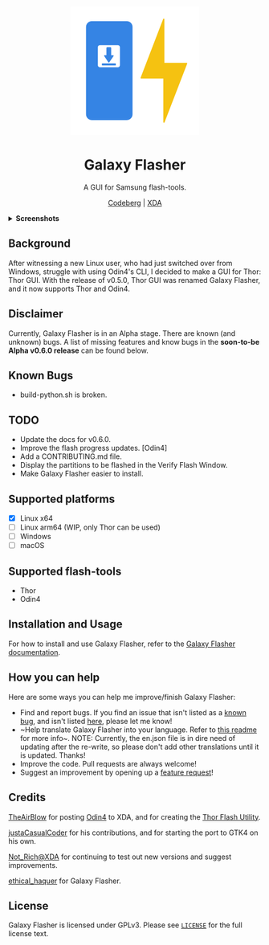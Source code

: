 <div align="center">
<img src="./assets/page.codeberg.ethicalhaquer.galaxyflasher.svg?raw=true" width="256" height="256" alt="Galaxy Flasher icon.">
</div>
<h1 align="center">Galaxy Flasher</h1>
<div align="center">

A GUI for Samsung flash-tools.

[Codeberg](https://codeberg.org/ethical_haquer/Galaxy-Flasher) | [XDA](https://xdaforums.com/t/linux-galaxy-flasher-a-gui-for-samsung-flash-tools.4636402/)

</div>
<details>
  <summary><b>Screenshots</b></summary>
  <br>
  Start Page:
  <br>
  <picture>
    <source media="(prefers-color-scheme: dark)" srcset="/assets/screenshots/galaxy-flasher-start-page-dark.png">
    <source media="(prefers-color-scheme: light)" srcset="/assets/screenshots/galaxy-flasher-start-page-dark.png">
    <img src="assets/screenshots/galaxy-flasher-start-page-dark.png" alt="Screenshot of the Start Page">
  </picture>
  <br>
  Select Files Page:
  <br>
  <picture>
    <source media="(prefers-color-scheme: dark)" srcset="/assets/screenshots/galaxy-flasher-select-files-page-dark.png">
    <source media="(prefers-color-scheme: light)" srcset="/assets/screenshots/galaxy-flasher-select-files-page-dark.png">
    <img src="assets/screenshots/galaxy-flasher-select-files-page-dark.png" alt="Screenshot of the Select Files Page">
  </picture>
  <br>
  Select Partitions Page:
  <br>
  <picture>
    <source media="(prefers-color-scheme: dark)" srcset="/assets/screenshots/galaxy-flasher-select-partitions-page-dark.png">
    <source media="(prefers-color-scheme: light)" srcset="/assets/screenshots/galaxy-flasher-select-partitions-page-dark.png">
    <img src="assets/screenshots/galaxy-flasher-select-partitions-page-dark.png" alt="Screenshot of the Select Partitions Page">
  </picture>
  <br>
  Verify Flash Page:
  <br>
  <picture>
    <source media="(prefers-color-scheme: dark)" srcset="/assets/screenshots/galaxy-flasher-verify-flash-page-dark.png">
    <source media="(prefers-color-scheme: light)" srcset="/assets/screenshots/galaxy-flasher-verify-flash-page-dark.png">
    <img src="assets/screenshots/galaxy-flasher-verify-flash-page-dark.png" alt="Screenshot of the Verify Flash Page">
  </picture>
  <br>
  Flash Progress Page:
  <br>
  <picture>
    <source media="(prefers-color-scheme: dark)" srcset="/assets/screenshots/galaxy-flasher-flash-progress-page-dark.png">
    <source media="(prefers-color-scheme: light)" srcset="/assets/screenshots/galaxy-flasher-flash-progress-page-dark.png">
    <img src="assets/screenshots/galaxy-flasher-flash-progress-page-dark.png" alt="Screenshot of the Flash Progress Page">
  </picture>
  <br>
  Flash Successful Page:
  <br>
  <picture>
    <source media="(prefers-color-scheme: dark)" srcset="/assets/screenshots/galaxy-flasher-flash-complete-page-dark.png">
    <source media="(prefers-color-scheme: light)" srcset="/assets/screenshots/galaxy-flasher-flash-complete-page-dark.png">
    <img src="assets/screenshots/galaxy-flasher-flash-complete-page-dark.png" alt="Screenshot of the Flash Successful Page">
  </picture>
</details>

## Background

After witnessing a new Linux user, who had just switched over from Windows, struggle with using Odin4's CLI, I decided to make a GUI for Thor: Thor GUI. With the release of v0.5.0, Thor GUI was renamed Galaxy Flasher, and it now supports Thor and Odin4.

## Disclaimer

Currently, Galaxy Flasher is in an Alpha stage. There are known (and unknown) bugs. A list of missing features and know bugs in the **soon-to-be Alpha v0.6.0 release** can be found below.

## Known Bugs

- build-python.sh is broken.

## TODO

- Update the docs for v0.6.0.
- Improve the flash progress updates. [Odin4]
- Add a CONTRIBUTING.md file.
- Display the partitions to be flashed in the Verify Flash Window.
- Make Galaxy Flasher easier to install.

## Supported platforms

- [x] Linux x64
- [ ] Linux arm64 (WIP, only Thor can be used)
- [ ] Windows
- [ ] macOS

## Supported flash-tools

- Thor
- Odin4

## Installation and Usage

For how to install and use Galaxy Flasher, refer to the [Galaxy Flasher documentation](https://galaxy-flasher-docs.readthedocs.io/en/v0.6.0/).

## How you can help

Here are some ways you can help me improve/finish Galaxy Flasher:
+ Find and report bugs. If you find an issue that isn't listed as a [known bug](https://codeberg.org/ethical_haquer/Galaxy-Flasher#known-bugs), and isn't listed [here](https://codeberg.org/ethical_haquer/Galaxy-Flasher/issues), please let me know!
+ ~Help translate Galaxy Flasher into your language. Refer to [this readme](https://codeberg.org/ethical_haquer/Galaxy-Flasher/src/branch/separate-gui/source/locales/README.md) for more info~. NOTE: Currently, the en.json file is in dire need of updating after the re-write, so please don't add other translations until it is updated. Thanks!
+ Improve the code. Pull requests are always welcome!
+ Suggest an improvement by opening up a [feature request](https://codeberg.org/ethical_haquer/Galaxy-Flasher/issues/new/choose)!

## Credits

[TheAirBlow](https://github.com/theairblow) for posting [Odin4](https://xdaforums.com/t/official-samsung-odin-v4-1-2-1-dc05e3ea-for-linux.4453423/) to XDA, and for creating the [Thor Flash Utility](https://github.com/Samsung-Loki/Thor).

[justaCasualCoder](https://github.com/justaCasualCoder) for his contributions, and for starting the port to GTK4 on his own.

[Not_Rich@XDA](https://xdaforums.com/m/not_rich.8463826/) for continuing to test out new versions and suggest improvements.

[ethical_haquer](https://codeberg.org/ethical_haquer/) for Galaxy Flasher.

## License

Galaxy Flasher is licensed under GPLv3. Please see [`LICENSE`](./LICENSE) for the full license text.
